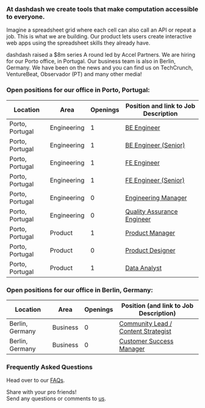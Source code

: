 ### At dashdash we create tools that make computation accessible to everyone.

Imagine a spreadsheet grid where each cell can also call an API or repeat a job. This is what we are building. Our product lets users create interactive web apps using the spreadsheet skills they already have. 

dashdash raised a $8m series A round led by Accel Partners. We are hiring for our Porto office, in Portugal. Our business team is also in Berlin, Germany. We have been on the news and you can find us on TechCrunch, VentureBeat, Observador (PT) and many other media!

### Open positions for our office in Porto, Portugal:

| Location        | Area         | Openings | Position and link to Job Description |
| --------------- | ------------ | -------- | --------------- |
| Porto, Portugal | Engineering  | 1        | [BE Engineer](/job%20descriptions/BE%20engineer_Porto.md) |
| Porto, Portugal | Engineering  | 1        | [BE Engineer (Senior)](/job%20descriptions/BE%20engineer%20(senior)_Porto.md) |
| Porto, Portugal | Engineering  | 1        | [FE Engineer](/job%20descriptions/FE%20engineer_Porto.md) |
| Porto, Portugal | Engineering  | 1        | [FE Engineer (Senior)](/job%20descriptions/FE%20engineer%20(senior)_Porto.md) |
| Porto, Portugal | Engineering  | 0        | [Engineering Manager](/job%20descriptions/Engineering%20Manager_Porto.md) |
| Porto, Portugal | Engineering  | 0        | [Quality Assurance Engineer](/job%20descriptions/QA%20Engineer.md) |
| Porto, Portugal | Product      | 1        | [Product Manager](/job%20descriptions/Product%20Manager_Porto.md) |
| Porto, Portugal | Product      | 0        | [Product Designer](/job%20descriptions/Product%20Designer.md) |
| Porto, Portugal | Product      | 1        | [Data Analyst](/job%20descriptions/Data%20Analyst.md)         |

### Open positions for our office in Berlin, Germany:

| Location        | Area         | Openings | Position (and link to Job Description) |
| --------------- | ------------ | -------- | --------------- |
| Berlin, Germany | Business     | 0        | [Community Lead / Content Strategist](https://github.com/dashdash/hiring/blob/master/job%20descriptions/Community%20Lead%20-%20Content%20Strategist_Berlin.md) |
| Berlin, Germany | Business     | 0        | [Customer Success Manager](https://github.com/dashdash/hiring/blob/master/job%20descriptions/Customer%20Success%20Manager_Berlin.md) |


### Frequently Asked Questions
Head over to our [FAQs](/FAQs.md).

Share with your pro friends!  
Send any questions or comments to [us](mailto:join@dashdash.com).
